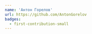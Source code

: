 ```yaml
---
name: 'Антон Горелов'
url: https://github.com/AntonGorelov
badges:
  - first-contribution-small
---
```

